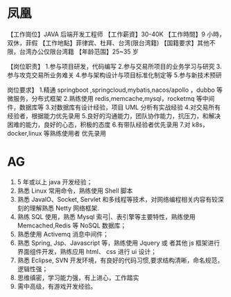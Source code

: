 # 凤凰

【工作崗位】JAVA 后端开发工程师
【工作薪資】30-40K
【工作時間】9 小時，双休，菲假
【工作地點】菲律宾、杜拜、台湾(限台湾籍)
【国籍要求】其他不限，台湾办公仅限台湾籍
【年龄范围】25~35 岁

【岗位职责】 1.参与项目研发，代码编写 2.参与交易所项目的业务学习与研究 3.参与攻克交易所业务难关 4.参与架构设计与项目标准化制定等 5.参与新技术预研

岗位要求】 1.精通 springboot ,springcloud,mybatis,nacos/apollo ，dubbo 等微服务，分布式框架 2.熟练使用 redis,memcache,mysql，rocketmq 等中间件，数据库等 3.对数据库有设计经验，项目 UML 分析有实战经验 4.对交易所有经验者，根据能力优先录用 5.良好的沟通能力，团队协作能力，抗压力，和解决困难的能力，良好的心态，积极的态度 6.有带队经验者优先录用 7.对 k8s，docker,linux 等熟练使用者 优先录用

# AG

1. 5 年或以上 java 开发经验；
1. 熟悉 Linux 常用命令，熟练使用 Shell 脚本
1. 熟悉 JavalO、Socket, Servlet 和多线程等技术，对网络编程相关内容有较深刻的理解熟悉 Netty 网络框架.
1. 熟练 SQL 使用，熟悉 Mysql 索弓|、表引擎等主要特性，熟练使用 Memcached,Redis 等 NoSQL 数据库；
1. 熟悉使用 Activemq 消息中间件；
1. 熟悉 Spring, Jsp、Javascript 等，熟练使用 Jquery 或 者其他 js 框架进行界面组件开发，熟练应用 html、 css 进行 ui 设计；
1. 熟悉 Eclipse, SVN 开发环境，有良好的代码习惯,要求结构清晰，命名规范，逻辑性强；
1. 思维缜密，学习能力强，有上进心，工作踏实
1. 需中高级，有游戏开发经验。
